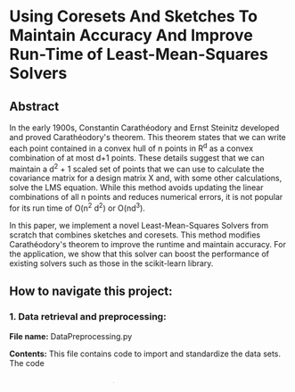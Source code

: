 # Using Coresets And Sketches To Maintain Accuracy And Improve Run-Time of Least-Mean-Squares Solvers 

## Abstract

In the early 1900s, Constantin Carathéodory and Ernst Steinitz developed and proved Carathéodory's theorem. This theorem states that we can write each point contained in a convex hull of n points in R<sup>d</sup>  as a convex combination of at most d+1 points. These details suggest that we can maintain a d<sup>2</sup> + 1 scaled set of points that we can use to calculate the covariance matrix for a design matrix X and, with some other calculations, solve the LMS equation. While this method avoids updating the linear combinations of all n points and reduces numerical errors, it is not popular for its run time of O(n<sup>2</sup> d<sup>2</sup>) or O(nd<sup>3</sup>).

In this paper, we implement a novel Least-Mean-Squares Solvers from scratch that combines sketches and coresets. This method modifies Carathéodory's theorem to improve the runtime and maintain accuracy. For the application, we show that this solver can boost the performance of existing solvers such as those in the scikit-learn library. 

## How to navigate this project:

### 1. Data retrieval and preprocessing:
**File name:** DataPreprocessing.py

**Contents:** This file contains code to import and standardize the data sets. The code 

### 2. Method Implementation:

**File name:** ENTER HERE

**Contents:** This file contains code to import and standardize the data sets. The code 


### Least-Mean-Square Solvers:

3 File name: LeastSquaresFunctions.py

**Contents:** This file contains code to import and standardize the data sets. The code 






## Authors:

Zhongxuan Liu

Shanshan Chen

Joseph Gonzalez

